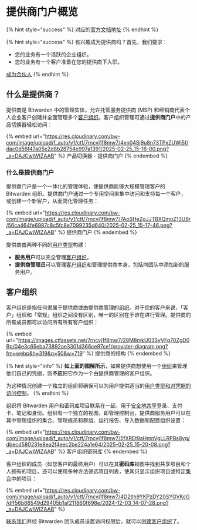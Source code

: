 # 提供商门户概览

{% hint style="success" %}
对应的[官方文档地址](https://bitwarden.com/help/article/providers/)
{% endhint %}

{% hint style="success" %}
有兴趣成为提供商吗？首先，我们要求：

* 您的业务有一个活跃的企业组织。&#x20;
* 您的业务有一个客户准备在您的提供商下入职。

[成为合伙人](https://bitwarden.com/partners/become-a-partner/)
{% endhint %}

## 什么是提供商？ <a href="#what-are-providers" id="what-are-providers"></a>

提供商是 Bitwarden 中的管理实体，允许托管服务提供商 (MSP) 和经销商代表个人企业客户创建并全面管理多个[客户组织](provider-portal-overview.md#client-organizations)。客户组织管理可通过**提供商门户**中的产品切换器轻松访问：

{% embed url="https://res.cloudinary.com/bw-com/image/upload/f_auto/v1/ctf/7rncvj1f8mw7/4xn04Sj9u8n73TPxZUWi5f/dac0d56f47a05e2d8b28754e997a1391/2025-02-25_15-16-00.png?_a=DAJCwlWIZAAB" %}
产品切换器 - 提供商门户
{% endembed %}

### 什么是提供商门户 <a href="#what-is-the-provider-portal" id="what-is-the-provider-portal"></a>

提供商门户是一个一体化的管理体验，使提供商能够大规模管理客户的 Bitwarden 组织。提供商门户通过一个专用空间来集中访问和支持每一个客户，或创建一个新客户，从而简化管理任务：

{% embed url="https://res.cloudinary.com/bw-com/image/upload/f_auto/v1/ctf/7rncvj1f8mw7/7AoSHeZgJJTBXQmpZ13UBr/56ca464fe6987c8c5fc8e7099235d640/2025-02-25_15-17-46.png?_a=DAJCwlWIZAAB" %}
提供商门户
{% endembed %}

提供商由两种不同的[用户类型](provider-users.md#provider-user-types)构建：

* **服务用户**可以完全管理[客户组织](provider-portal-overview.md#client-organizations)。
* **提供商管理员**可以管理[客户组织](provider-portal-overview.md#client-organizations)和管理提供商本身，包括向团队中添加新的服务用户。

## 客户组织 <a href="#client-organizations" id="client-organizations"></a>

客户组织是指任何隶属于提供商或由提供商管理的[组织](../admin-console/organizations-overview.md)。对于您的客户来说，「客户」组织和「常规」组织之间没有区别，唯一的区别在于谁在进行管理。提供商的所有成员都可以访问所有​​所有客户组织：

{% embed url="https://images.ctfassets.net/7rncvj1f8mw7/28M8mkU03SyVFq70ZgD0Bp/04e3c65eba73892ae3301d366ce97ce1/provider-diagram.png?fm=webp&h=319&q=50&w=719" %}
提供商的结构
{% endembed %}

{% hint style="info" %}
**如上面的图解所示**，如果提供商想使用一个[组织](../admin-console/organizations-overview.md)来管理他们自己的凭据，则**不应**把它作为一个由提供商管理的客户组织。

为这种情况创建一个独立的组织将确保可以为用户提供适当的[用户类型和对凭据的访问控制](../admin-console/manage-members/member-roles-and-permissions.md)。
{% endhint %}

组织将 Bitwarden 用户和密码库项目联系在一起，用于[安全地共享](../organizations/sharing.md)登录、支付卡、笔记和身份。组织有一个独立的视图，即管理控制台，提供商服务用户可以在其中管理组织的集合、管理成员和群组、运行报告、导入数据和配置组织设置：

{% embed url="https://res.cloudinary.com/bw-com/image/upload/f_auto/v1/ctf/7rncvj1f8mw7/5fXREt9aHmnVgLLRPBs8yg/dbecd580231e8ea2f4eec2be224a1e64/2025-02-25_15-20-08.png?_a=DAJCwlWIZAAB" %}
客户组织密码库
{% endembed %}

客户组织的成员（如您客户的最终用户）可以在其**密码库**视图中找到共享项目和个人拥有的项目，还可以使用多种方法筛选项目列表，使其只显示组织项目或特定[集合](../admin-console/manage-shared-items/collections/about-collections.md)中的项目：

{% embed url="https://res.cloudinary.com/bw-com/image/upload/f_auto/v1/ctf/7rncvj1f8mw7/4D2tlh9YKPzDY20SYGVKcG/dff56b66549d29405b1af211860f698e/2024-12-03_14-07-28.png?_a=DAJCwlWIZAAB" %}

[联系我们](https://bitwarden.com/contact-sales/)并经 Bitwarden 团队成员设置访问权限后，就可以[创建客户组织](start-a-client-organization.md)了。
